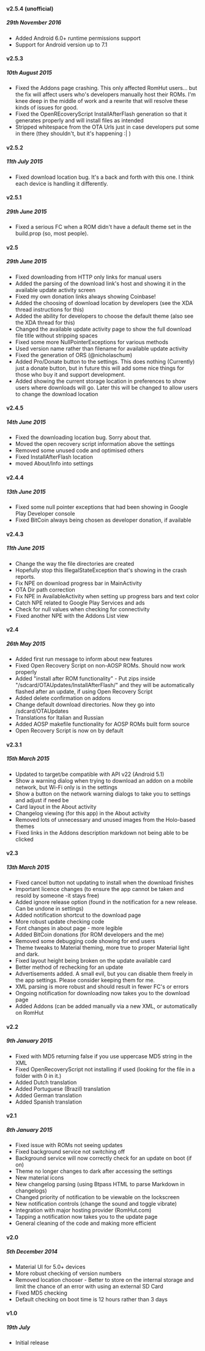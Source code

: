 #### v2.5.4 (unofficial)
##### 29th November 2016
* Added Android 6.0+ runtime permissions support
* Support for Android version up to 7.1

#### v2.5.3
##### 10th August 2015
* Fixed the Addons page crashing. This only affected RomHut users...  but the fix will affect users who's developers manually host their ROMs. I'm knee deep in the middle of work and a rewrite that will resolve these kinds of issues for good.
* Fixed the OpenREcoveryScript InstallAfterFlash generation so that it generates properly and will install files as intended
* Stripped whitespace from the OTA Urls just in case developers put some in there (they shouldn't, but it's happening :| )

#### v2.5.2
##### 11th July 2015
* Fixed download location bug. It's a back and forth with this one. I think each device is handling it differently.

#### v2.5.1
##### 29th June 2015
* Fixed a serious FC when a ROM didn't have a default theme set in the build.prop (so, most people).

#### v2.5
##### 29th June 2015
* Fixed downloading from HTTP only links for manual users
* Added the parsing of the download link's host and showing it in the available update activity screen
* Fixed my own donation links always showing Coinbase!
* Added the choosing of download location by developers (see the XDA thread instructions for this)
* Added the ability for developers to choose the default theme (also see the XDA thread for this)
* Changed the available update activity page to show the full download file title without stripping spaces
* Fixed some more NullPointerExceptions for various methods
* Used version name rather than filename for available update activity
* Fixed the generation of ORS (@nicholaschum)
* Added Pro/Donate button to the settings. This does nothing (Currently) just a donate button, but in future this will add some nice things for those who buy it and support development.
* Added showing the current storage location in preferences to show users where downloads will go. Later this will be changed to allow users to change the download location

#### v2.4.5
##### 14th June 2015
* Fixed the downloading location bug. Sorry about that.
* Moved the open recovery script information above the settings
* Removed some unused code and optimised others
* Fixed InstallAfterFlash location
* moved About/Info into settings

#### v2.4.4
##### 13th June 2015
* Fixed some null pointer exceptions that had been showing in Google Play Developer console
* Fixed BitCoin always being chosen as developer donation, if available

#### v2.4.3
##### 11th June 2015
* Change the way the file directories are created
* Hopefully stop this IllegalStateException that's showing in the crash
reports.
* Fix NPE on download progress bar in MainActivity
* OTA Dir path correction
* Fix NPE in AvailableActivity when setting up progress bars and text
color
* Catch NPE related to Google Play Services and ads
* Check for null values when checking for connectivity
* Fixed another NPE with the Addons List view

#### v2.4
##### 26th May 2015
* Added first run message to inform about new features
* Fixed Open Recovery Script on non-AOSP ROMs. Should now work properly
* Added "install after ROM functionality" - Put zips inside "/sdcard/OTAUpdates/InstallAfterFlash/" and they will be automatically flashed after an update, if using Open Recovery Script
* Added delete confirmation on addons
* Change default download directories. Now they go into /sdcard/OTAUpdates
* Translations for Italian and Russian
* Added AOSP makefile functionality for AOSP ROMs built form source
* Open Recovery Script is now on by default

#### v2.3.1
##### 15th March 2015
* Updated to target/be compatible with API v22 (Android 5.1)
* Show a warning dialog when trying to download an addon on a mobile network, but Wi-Fi only is in the settings
* Show a button on the network warning dialogs to take you to settings and adjust if need be 
* Card layout in the About activity
* Changelog viewing (for this app) in the About activity
* Removed lots of unnecessary and unused images from the Holo-based themes
* Fixed links in the Addons description markdown not being able to be clicked

#### v2.3 
##### 13th March 2015
* Fixed cancel button not updating to install when the download finishes
* Important licence changes (to ensure the app cannot be taken and resold by someone -it stays free)
* Added ignore release option (found in the notification for a new release. Can be undone in settings)
* Added notification shortcut to the download page
* More robust update checking code
* Font changes in about page - more legible
* Added BitCoin donations (for ROM developers and the me)
* Removed some debugging code showing for end users
* Theme tweaks to Material theming, more true to proper Material light and dark.
* Fixed layout height being broken on the update available card
* Better method of rechecking for an update
* Advertisements added. A small evil, but you can disable them freely in the app settings. Please consider keeping them for me.
* XML parsing is more robust and should result in fewer FC's or errors
* Ongoing notification for downloading now takes you to the download page
* Added Addons (can be added manually via a new XML, or automatically on RomHut

#### v2.2
##### 9th January 2015
* Fixed with MD5 returning false if you use uppercase MD5 string in the XML
* Fixed OpenRecoveryScript not installing if used (looking for the file in a folder with 0 in it.)
* Added Dutch translation
* Added Portuguese (Brazil) translation
* Added German translation
* Added Spanish translation

#### v2.1
##### 8th January 2015
* Fixed issue with ROMs not seeing updates
* Fixed background service not switching off
* Background service will now correctly check for an update on boot (if on)
* Theme no longer changes to dark after accessing the settings
* New material icons
* New changelog parsing (using Btpass HTML to parse Markdown in changelogs)
* Changed priority of notification to be viewable on the lockscreen
* New notification controls (change the sound and toggle vibrate)
* Integration with major hosting provider (RomHut.com)
* Tapping a notification now takes you to the update page
* General cleaning of the code and making more efficient

#### v2.0
##### 5th December 2014 
* Material UI for 5.0+ devices
* More robust checking of version numbers
* Removed location chooser - Better to store on the internal storage and limit the chance of an error with using an external SD Card
* Fixed MD5 checking
* Default checking on boot time is 12 hours rather than 3 days

#### v1.0
##### 19th July
* Initial release